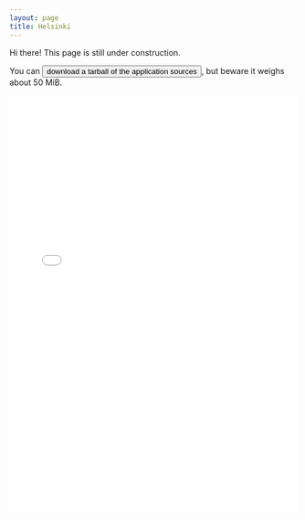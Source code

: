 ```yaml
---
layout: page 
title: Helsinki 
---
```

<body class="sph1">
<p>Hi there! This page is still under construction.</p>
<p>
You can <a href="/helsinki/BarkerRCF2024.tar.gz" download><button type="button">download a tarball of the application sources</button></a>, but beware it weighs about 50 MiB.
</p>
<p>
<embed
  src="/helsinki/application_361578_complete.pdf#toolbar=0&navpanes=0&scrollbar=0"
  width="100%" height="730" />
</p>
</body>
<script type="text/javascript"
  src="http://cdn.mathjax.org/mathjax/latest/MathJax.js?config=TeX-AMS-MML_HTMLorMML">
</script>
<script src="includeHTML.js"></script>
